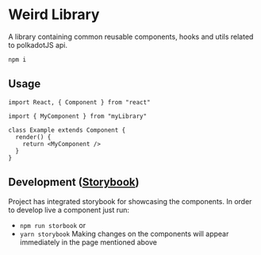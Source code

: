 # Weird Library

A library containing common reusable components, hooks and utils related to polkadotJS api.

```
npm i
```

## Usage

```tsx
import React, { Component } from "react"

import { MyComponent } from "myLibrary"

class Example extends Component {
  render() {
    return <MyComponent />
  }
}
```

## Development ([Storybook](https://storybook.js.org/))

Project has integrated storybook for showcasing the components.
In order to develop live a component just run:

- `npm run storbook` or
- `yarn storybook`
  Making changes on the components will appear immediately in the page mentioned above
